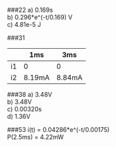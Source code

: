 ###22
a) 0.169s  
b) 0.296\*e^(-t/0.169) V  
c) 4.81e-5 J

###31

| |1ms|3ms|
|---|---|---|
|i1|0|0|
|i2|8.19mA|8.84mA|

###38
a) 3.48V  
b) 3.48V  
c) 0.00320s  
d) 1.36V

###53
i(t) = 0.04286\*e^(-t/0.00175)  
P(2.5ms) = 4.22mW
